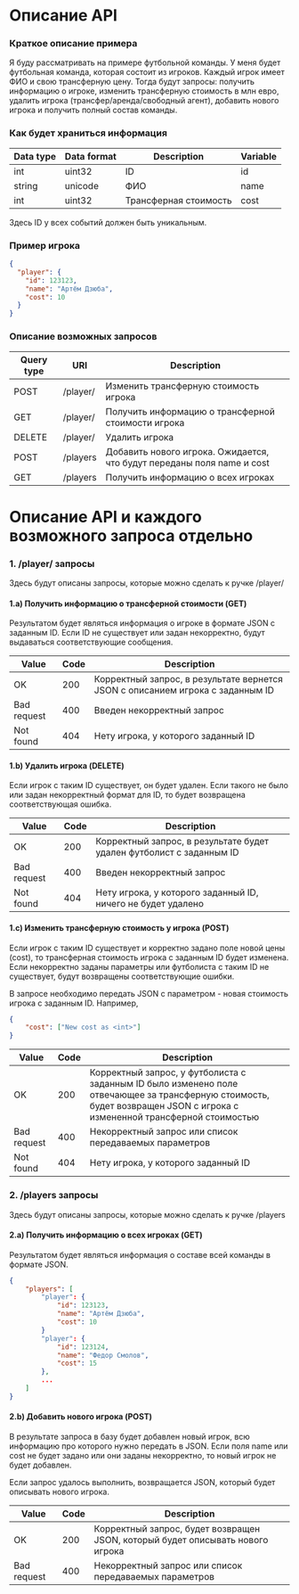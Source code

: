 # Описание API

### Краткое описание примера 

Я буду рассматривать на примере футбольной команды. У меня будет футбольная команда, которая состоит из игроков. Каждый игрок имеет ФИО и свою трансферную цену. Тогда будут запросы: получить информацию о игроке, изменить трансферную стоимость в млн евро, удалить игрока (трансфер/аренда/свободный агент), добавить нового игрока и получить полный состав команды.

### Как будет храниться информация

| Data type | Data format | Description | Variable |
| ------ | ------ | ------ | ------ |
| int | uint32 | ID | id |
| string | unicode | ФИО | name |
| int | uint32 | Трансферная стоимость | cost |

Здесь ID у всех событий должен быть уникальным. 

### Пример игрока

```json
{
  "player": {
    "id": 123123,
    "name": "Артём Дзюба",
    "cost": 10
  }
}
```

### Описание возможных запросов

| Query type | URI | Description |
| ------ | ------ | ------ |
|  POST | /player/<id> | Изменить трансферную стоимость игрока |
|  GET | /player/<id> | Получить информацию о трансферной стоимости игрока |
|  DELETE | /player/<id> | Удалить игрока |
|  POST | /players | Добавить нового игрока. Ожидается, что будут переданы поля name и cost |
| GET | /players | Получить информацию о всех игроках |

# Описание API и каждого возможного запроса отдельно 

### 1. /player/<id> запросы

Здесь будут описаны запросы, которые можно сделать к ручке /player/<id>

#### 1.a) Получить информацию о трансферной стоимости (GET)

Результатом будет являться информация о игроке в формате JSON с заданным ID. Если ID не существует или задан некорректно, будут выдаваться соответствующие сообщения.

| Value | Code | Description |
| ------ | ------ | ------ |
|  OK | 200 | Корректный запрос, в результате вернется JSON с описанием игрока с заданным ID |
|  Bad request | 400 | Введен некорректный запрос |
|  Not found | 404 | Нету игрока, у которого заданный ID |

#### 1.b) Удалить игрока (DELETE)

Если игрок с таким ID существует, он будет удален. Если такого не было или задан некорректный формат для ID, то будет возвращена соответствующая ошибка.

| Value | Code | Description |
| ------ | ------ | ------ |
|  OK | 200 | Корректный запрос, в результате будет удален футболист с заданным ID |
|  Bad request | 400 | Введен некорректный запрос |
|  Not found | 404 | Нету игрока, у которого заданный ID, ничего не будет удалено |

#### 1.c) Изменить трансферную стоимость у игрока (POST)

Если игрок с таким ID существует и корректно задано поле новой цены (cost), то трансферная стоимость игрока с заданным ID будет изменена. Если некорректно заданы параметры или футболиста с таким ID не существует, будут возвращены соответствующие ошибки. 

В запросе необходимо передать JSON с параметром <cost> - новая стоимость игрока с заданным ID. Например,

```json
{
    "cost": ["New cost as <int>"]
}
```

| Value | Code | Description |
| ------ | ------ | ------ |
|  OK | 200 | Корректный запрос, у футболиста с заданным ID было изменено поле отвечающее за трансферную стоимость, будет возвращен JSON с игрока с измененной трансферной стоимостью |
|  Bad request | 400 | Некорректный запрос или список передаваемых параметров |
|  Not found | 404 | Нету игрока, у которого заданный ID |

### 2. /players запросы

Здесь будут описаны запросы, которые можно сделать к ручке /players

#### 2.a) Получить информацию о всех игроках (GET)

Результатом будет являться информация о составе всей команды в формате JSON.
```json
{
    "players": [
        "player": {
            "id": 123123,
            "name": "Артём Дзюба",
            "cost": 10
        }
        "player": {
            "id": 123124,
            "name": "Федор Смолов",
            "cost": 15
        },
        ...
    ]
}
```

#### 2.b) Добавить нового игрока (POST)

В результате запроса в базу будет добавлен новый игрок, всю информацию про которого нужно передать в JSON. Если поля name или cost не будет задано или они заданы некорректно, то новый игрок не будет добавлен.

Если запрос удалось выполнить, возвращается JSON, который будет описывать нового игрока. 

| Value | Code | Description |
| ------ | ------ | ------ |
|  OK | 200 | Корректный запрос, будет возвращен JSON, который будет описывать нового игрока |
|  Bad request | 400 | Некорректный запрос или список передаваемых параметров |

